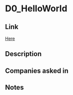 # D0_HelloWorld

## Link

[Here](https://www.hackerrank.com/challenges/30-hello-world)

## Description

## Companies asked in

## Notes